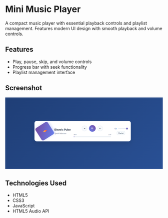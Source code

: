 # Mini Music Player
A compact music player with essential playback controls and playlist management.
Features modern UI design with smooth playback and volume controls.


## Features
- Play, pause, skip, and volume controls
- Progress bar with seek functionality
- Playlist management interface


## Screenshot
![screenshot](screenshot.png)


## Technologies Used
- HTML5
- CSS3
- JavaScript
- HTML5 Audio API
